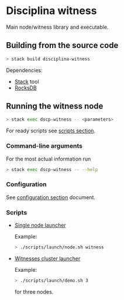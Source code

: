 # Disciplina witness

Main node/witness library and executable.

## Building from the source code

```bash
> stack build disciplina-witness
```

Dependencies:

* [Stack](https://docs.haskellstack.org/en/stable/README/) tool
* [RocksDB](https://github.com/facebook/rocksdb/blob/master/INSTALL.md)

## Running the witness node

```bash
> stack exec dscp-witness -- <parameters>
```

For ready scripts see [scripts section](#scripts).

### Command-line arguments

For the most actual information run

```bash
> stack exec dscp-witness -- --help
```

### Configuration

See [configuration section](/docs/configuration.md) document.

### Scripts
<a name="scripts"></a>

* [Single node launcher](../scripts/launch/node.sh)

  Example:
  ```bash
  > ./scripts/launch/node.sh witness
  ```

* [Witnesses cluster launcher](../scripts/launch/demo.sh)

  Example:
  ```bash
  > ./scripts/launch/demo.sh 3
  ```
  for three nodes.
